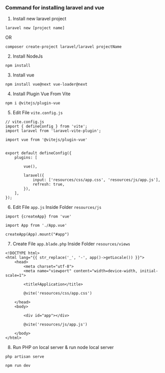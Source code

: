 ### Command for installing laravel and vue

1. Install new laravel project

```
laravel new [project name]
```

OR

```
composer create-project laravel/laravel projectName
```

2. Install NodeJs

```
npm install
```

3. Install vue

```
npm install vue@next vue-loader@next
```

4. Install Plugin Vue From Vite

```
npm i @vitejs/plugin-vue
```

5. Edit File `vite.config.js`

```
// vite.config.js
import { defineConfig } from 'vite';
import laravel from 'laravel-vite-plugin';

import vue from '@vitejs/plugin-vue'


export default defineConfig({
    plugins: [

        vue(),

        laravel({
            input: ['resources/css/app.css', 'resources/js/app.js'],
            refresh: true,
        }),
    ],
});

```

6. Edit File `app.js` Inside Folder `resources/js`

```
import {createApp} from 'vue'

import App from './App.vue'

createApp(App).mount("#app")

```

7. Create File `app.blade.php` Inside Folder `resources/views`

```
<!DOCTYPE html>
<html lang="{{ str_replace('_', '-', app()->getLocale()) }}">
    <head>
        <meta charset="utf-8">
        <meta name="viewport" content="width=device-width, initial-scale=1">

        <title>ًApplication</title>

        @vite('resources/css/app.css')

    </head>
    <body>

        <div id="app"></div>

        @vite('resources/js/app.js')

    </body>
</html>

```

8. Run PHP on local server & run node local server

```
php artisan serve

npm run dev
```

